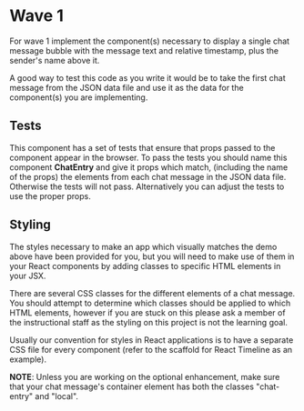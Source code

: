 # Wave 1
For wave 1 implement the component(s) necessary to display a single chat message bubble with the message text and relative timestamp, plus the sender's name above it.  

A good way to test this code as you write it would be to take the first chat message from the JSON data file and use it as the data for the component(s) you are implementing.

## Tests

This component has a set of tests that ensure that props passed to the component appear in the browser.  To pass the tests you should name this component **ChatEntry** and give it props which match, (including the name of the props) the elements from each chat message in the JSON data file.  Otherwise the tests will not pass.  Alternatively you can adjust the tests to use the proper props.

## Styling
The styles necessary to make an app which visually matches the demo above have been provided for you, but you will need to make use of them in your React components by adding classes to specific HTML elements in your JSX.

There are several CSS classes for the different elements of a chat message. You should attempt to determine which classes should be applied to which HTML elements, however if you are stuck on this please ask a member of the instructional staff as the styling on this project is not the learning goal.

Usually our convention for styles in React applications is to have a separate CSS file for every component (refer to the scaffold for React Timeline as an example). 

**NOTE**: Unless you are working on the optional enhancement, make sure that your chat message's container element has both the classes "chat-entry" and "local".